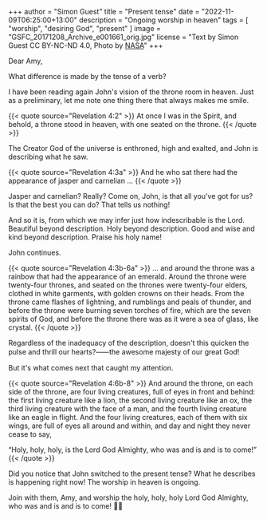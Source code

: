 +++
author = "Simon Guest"
title = "Present tense"
date = "2022-11-09T06:25:00+13:00"
description = "Ongoing worship in heaven"
tags = [ "worship", "desiring God", "present" ]
image = "GSFC_20171208_Archive_e001661_orig.jpg"
license = "Text by Simon Guest CC BY-NC-ND 4.0, Photo by [NASA](https://images.nasa.gov/details-GSFC_20171208_Archive_e001661)"
+++

Dear Amy,

What difference is made by the tense of a verb?

I have been reading again John's vision of the throne room in heaven. Just as a preliminary, let me note one thing there that always makes me smile.

{{< quote source="Revelation 4:2" >}}
At once I was in the Spirit, and behold, a throne stood in heaven, with one seated on the throne.
{{< /quote >}}

The Creator God of the universe is enthroned, high and exalted, and John is describing what he saw.

{{< quote source="Revelation 4:3a" >}}
And he who sat there had the appearance of jasper and carnelian ...
{{< /quote >}}

Jasper and carnelian? Really? Come on, John, is that all you've got for us? Is that the best you can do? That tells us nothing!

And so it is, from which we may infer just how indescribable is the Lord. Beautiful beyond description. Holy beyond description. Good and wise and kind beyond description. Praise his holy name!

John continues.

{{< quote source="Revelation 4:3b-6a" >}}
... and around the throne was a rainbow that had the appearance of an emerald. Around the throne were twenty-four thrones, and seated on the thrones were twenty-four elders, clothed in white garments, with golden crowns on their heads. From the throne came flashes of lightning, and rumblings and peals of thunder, and before the throne were burning seven torches of fire, which are the seven spirits of God, and before the throne there was as it were a sea of glass, like crystal.
{{< /quote >}}

Regardless of the inadequacy of the description, doesn't this quicken the pulse and thrill our hearts?⸺the awesome majesty of our great God!

But it's what comes next that caught my attention.

{{< quote source="Revelation 4:6b-8" >}}
And around the throne, on each side of the throne, are four living creatures, full of eyes in front and behind: the first living creature like a lion, the second living creature like an ox, the third living creature with the face of a man, and the fourth living creature like an eagle in flight. And the four living creatures, each of them with six wings, are full of eyes all around and within, and day and night they never cease to say,

“Holy, holy, holy, is the Lord God Almighty, who was and is and is to come!”
{{< /quote >}}

Did you notice that John switched to the present tense? What he describes is happening right now! The worship in heaven is ongoing.

Join with them, Amy, and worship the holy, holy, holy Lord God Almighty, who was and is and is to come! 🙏🙌
